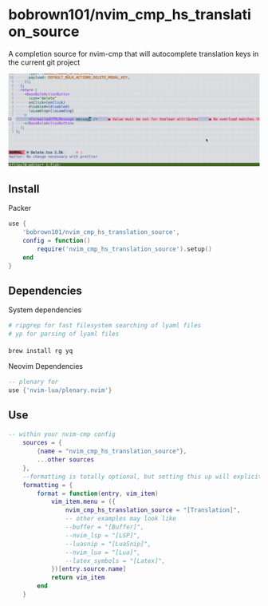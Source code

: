 # bobrown101/nvim_cmp_hs_translation_source

A completion source for nvim-cmp that will autocomplete translation keys in the current git project

![Screenshot](images/demo.gif)


## Install
Packer
```lua
use {
    'bobrown101/nvim_cmp_hs_translation_source',
    config = function()
        require('nvim_cmp_hs_translation_source').setup()
    end
}

```

## Dependencies
System dependencies
```bash
# ripgrep for fast filesystem searching of lyaml files
# yp for parsing of lyaml files 

brew install rg yq
```
Neovim Dependencies
```lua
-- plenary for 
use {'nvim-lua/plenary.nvim'}
```

## Use
```lua
-- within your nvim-cmp config
    sources = {
        {name = "nvim_cmp_hs_translation_source"}, 
        ...other sources
    },
    --formatting is totally optional, but setting this up will explicitly let you know a completion is a translation key as opposed to just a word found in your buffer
    formatting = {
        format = function(entry, vim_item)
            vim_item.menu = ({
                nvim_cmp_hs_translation_source = "[Translation]",
                -- other examples may look like
                --buffer = "[Buffer]",
                --nvim_lsp = "[LSP]",
                --luasnip = "[LuaSnip]",
                --nvim_lua = "[Lua]",
                --latex_symbols = "[Latex]",
            })[entry.source.name]
            return vim_item
        end
    }
```
